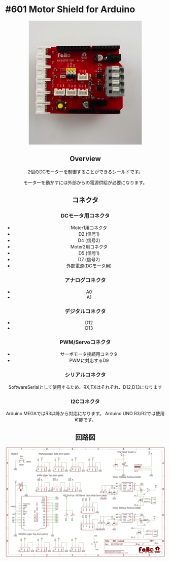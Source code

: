 # #601 Motor Shield for Arduino

<center>
  
![](./img/601_motor_arduino.jpg)
<!--COLORME-->

## Overview
2個のDCモーターを制御することができるシールドです。

モーターを動かすには外部からの電源供給が必要になります。

## コネクタ

### DCモータ用コネクタ
- Moter1用コネクタ
 - D2 (信号1)
 - D4 (信号2)
- Moter2用コネクタ
 - D5 (信号1)
 - D7 (信号2)
- 外部電源(DCモータ用)

### アナログコネクタ
- A0
- A1

### デジタルコネクタ
- D12
- D13

### PWM/Servoコネクタ
- サーボモータ接続用コネクタ
 - PWMに対応するD9

### シリアルコネクタ
SoftwareSerialとして使用するため、RX,TXはそれぞれ、D12,D13になります

### I2Cコネクタ
Arduino MEGAではR3以降から対応になります。
Arduino UNO R3/R2では使用可能です。

## 回路図

![](./img/601_motor_arduino_sch.png)


